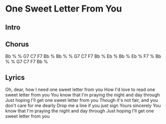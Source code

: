 # One Sweet Letter From You

## Intro

## Chorus

Bb % % G7 C7 F7 Bb %
Bb % % G7 C7 F7 Bb %
Eb % Bb % Eb % F7 %
Bb % % G7 C7 F7 Bb %

## Lyrics

Oh, dear, how I need one sweet letter from you
How I'd love to read one sweet letter from you
You know that I'm praying the night and day through
Just hoping I'll get one sweet letter from you
Though it's not fair, and you don't care for me dearly
Drop me a line if you just sign Yours sincerely
You know that I'm praying the night and day through
Just hoping I'll get one sweet letter from you
